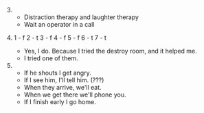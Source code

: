 3.
    - Distraction therapy and laughter therapy
    - Wait an operator in a call

4.
    1 - f
    2 - t
    3 - f
    4 - f
    5 - f
    6 - t
    7 - t

    - Yes, I do. Because I tried the destroy room, and it helped me.
    - I tried one of them.

6.
    - If he shouts I get angry.
    - If I see him, I'll tell him. (???)
    - When they arrive, we'll eat.
    - When we get there we'll phone you.
    - If I finish early I go home.